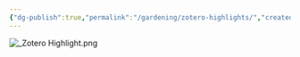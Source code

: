 ```yaml
---
{"dg-publish":true,"permalink":"/gardening/zotero-highlights/","created":"2024-10-01T11:26:56.564+08:00","updated":"2024-10-01T11:28:26.488+08:00"}
---
```



![_Zotero Highlight.png](/img/user/Extras/_Zotero%20Highlight.png)